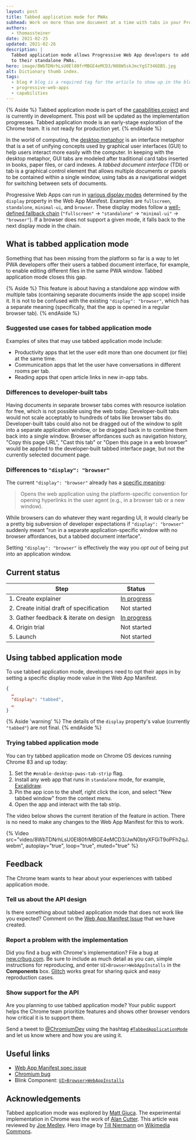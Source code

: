```yaml
---
layout: post
title: Tabbed application mode for PWAs
subhead: Work on more than one document at a time with tabs in your Progressive Web App
authors:
  - thomassteiner
date: 2021-02-25
updated: 2021-02-26
description: |
  Tabbed application mode allows Progressive Web App developers to add a tabbed document interface
  to their standalone PWAs.
hero: image/8WbTDNrhLsU0El80frMBGE4eMCD3/N08W5skJmcYgS7346DBS.jpg
alt: Dictionary thumb index.
tags:
  - blog # blog is a required tag for the article to show up in the blog.
  - progressive-web-apps
  - capabilities
---
```


{% Aside %}
  Tabbed application mode is part of the
  [capabilities project](https://web.dev/fugu-status/) and is currently in development. This post
  will be updated as the implementation progresses. Tabbed application mode is an early-stage
  exploration of the Chrome team. It is not ready for production yet.
{% endAside %}

In the world of computing, the [desktop metaphor](https://en.wikipedia.org/wiki/Desktop_metaphor) is
an interface metaphor that is a set of unifying concepts used by graphical user interfaces (GUI) to
help users interact more easily with the computer. In keeping with the desktop metaphor, GUI tabs
are modeled after traditional card tabs inserted in books, paper files, or card indexes. A _tabbed
document interface_ (TDI) or tab is a graphical control element that allows multiple documents or
panels to be contained within a single window, using tabs as a navigational widget for switching
between sets of documents.

Progressive Web Apps can run in [various display modes](/add-manifest/#display) determined by the
`display` property in the Web App Manifest. Examples are `fullscreen`, `standalone`, `minimal-ui`,
and `browser`. These display modes follow a
[well-defined fallback chain](https://w3c.github.io/manifest/#dfn-fallback-display-mode)
(`"fullscreen"` → `"standalone"` → `"minimal-ui"` → `"browser"`). If a browser does not support a
given mode, it falls back to the next display mode in the chain.

## What is tabbed application mode

Something that has been missing from the platform so far is a way to let PWA developers offer their
users a tabbed document interface, for example, to enable editing different files in the same PWA
window. Tabbed application mode closes this gap.

{% Aside %}
  This feature is about having a standalone app window with multiple tabs (containing
  separate documents inside the app scope) inside it. It is not to be confused with
  the existing `"display": "browser"`, which has a separate meaning (specifically, that
  the app is opened in a regular browser tab).
{% endAside %}

### Suggested use cases for tabbed application mode

Examples of sites that may use tabbed application mode include:

- Productivity apps that let the user edit more than one document (or file) at the same time.
- Communication apps that let the user have conversations in different rooms per tab.
- Reading apps that open article links in new in-app tabs.

### Differences to developer-built tabs

Having documents in separate browser tabs comes with resource isolation for free, which is not
possible using the web today. Developer-built tabs would not scale acceptably to hundreds of tabs
like browser tabs do. Developer-built tabs could also not be dragged out of the window to split into
a separate application window, or be dragged back in to combine them back into a single window.
Browser affordances such as navigation history, "Copy this page URL", "Cast this tab" or "Open this
page in a web browser" would be applied to the developer-built tabbed interface page, but not the
currently selected document page.

### Differences to `"display": "browser"`

The current `"display": "browser"` already has a
[specific meaning](https://w3c.github.io/manifest/#dom-displaymodetype-browser):

> Opens the web application using the platform-specific convention for opening hyperlinks in the
> user agent (e.g., in a browser tab or a new window).

While browsers can do whatever they want regarding UI, it would clearly be a pretty big subversion
of developer expectations if `"display": "browser"` suddenly meant "run in a separate
application-specific window with no browser affordances, but a tabbed document interface".

Setting `"display": "browser"` is effectively the way you _opt out_ of being put into an application
window.

## Current status

<div class="w-table-wrapper">

| Step                                     | Status                   |
| ---------------------------------------- | ------------------------ |
| 1. Create explainer                      | [In progress][issue]     |
| 2. Create initial draft of specification | Not started              |
| 3. Gather feedback & iterate on design   | [In progress](#feedback) |
| 4. Origin trial                          | Not started              |
| 5. Launch                                | Not started              |

</div>

## Using tabbed application mode

To use tabbed application mode, developers need to opt their apps in by setting a specific display
mode value in the Web App Manifest.

```json
{
  …
  "display": "tabbed",
  …
}
```

{% Aside 'warning' %}
  The details of the `display` property's value (currently `"tabbed"`) are not final.
{% endAside %}

### Trying tabbed application mode

You can try tabbed application mode on Chrome&nbsp;OS devices running Chrome&nbsp;83 and up today:

1. Set the `#enable-desktop-pwas-tab-strip` flag.
1. Install any web app that runs in `standalone` mode, for example,
   [Excalidraw](https://excalidraw.com/).
1. Pin the app icon to the shelf, right click the icon, and select "New tabbed window" from the
   context menu.
1. Open the app and interact with the tab strip.

The video below shows the current iteration of the feature in action. There is no need to make any
changes to the Web App Manifest for this to work.

{% Video src="video/8WbTDNrhLsU0El80frMBGE4eMCD3/JwN0btyXFGiT9oPFh2qJ.webm", autoplay="true", loop="true", muted="true" %}

## Feedback

The Chrome team wants to hear about your experiences with tabbed application mode.

### Tell us about the API design

Is there something about tabbed application mode that does not work like you expected? Comment on
the [Web App Manifest Issue][issue] that we have created.

### Report a problem with the implementation

Did you find a bug with Chrome's implementation? File a bug at
[new.crbug.com](https://new.crbug.com). Be sure to include as much detail as you can, simple
instructions for reproducing, and enter `UI>Browser>WebAppInstalls` in the **Components** box.
[Glitch](https://glitch.com/) works great for sharing quick and easy reproduction cases.

### Show support for the API

Are you planning to use tabbed application mode? Your public support helps the Chrome team
prioritize features and shows other browser vendors how critical it is to support them.

Send a tweet to [@ChromiumDev][cr-dev-twitter] using the hashtag
[`#TabbedApplicationMode`](https://twitter.com/search?q=%23TabbedApplicationMode&src=typed_query&f=live)
and let us
know where and how you are using it.

## Useful links

- [Web App Manifest spec issue][issue]
- [Chromium bug](https://crbug.com/897314)
- Blink Component: [`UI>Browser>WebAppInstalls`][blink-component]

## Acknowledgements

Tabbed application mode was explored by [Matt Giuca](https://github.com/mgiuca). The experimental
implementation in Chrome was the work of [Alan Cutter](https://github.com/alancutter). This article
was reviewed by [Joe Medley](https://github.com/jpmedley). Hero image by
[Till Niermann](https://commons.wikimedia.org/wiki/User:Till.niermann) on
[Wikimedia Commons](https://commons.wikimedia.org/wiki/File:Dictionary_indents_headon.jpg).

[blink-component]: https://chromestatus.com/features#component%3ABlink%3EUI>Browser>WebAppInstalls
[cr-dev-twitter]: https://twitter.com/ChromiumDev
[issue]: https://github.com/w3c/manifest/issues/737
